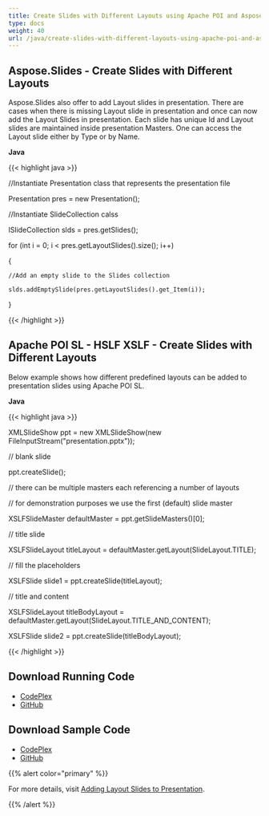 ```yaml
---
title: Create Slides with Different Layouts using Apache POI and Aspose.Slides
type: docs
weight: 40
url: /java/create-slides-with-different-layouts-using-apache-poi-and-aspose-slides/
---
```


## **Aspose.Slides - Create Slides with Different Layouts**
Aspose.Slides also offer to add Layout slides in presentation. There are cases when there is missing Layout slide in presentation and once can now add the Layout Slides in presentation. Each slide has unique Id and Layout slides are maintained inside presentation Masters. One can access the Layout slide either by Type or by Name.

**Java**

{{< highlight java >}}

 //Instantiate Presentation class that represents the presentation file

Presentation pres = new Presentation();

//Instantiate SlideCollection calss

ISlideCollection slds = pres.getSlides();

for (int i = 0; i < pres.getLayoutSlides().size(); i++)

{

    //Add an empty slide to the Slides collection

    slds.addEmptySlide(pres.getLayoutSlides().get_Item(i));

}

{{< /highlight >}}
## **Apache POI SL - HSLF XSLF - Create Slides with Different Layouts**
Below example shows how different predefined layouts can be added to presentation slides using Apache POI SL.

**Java**

{{< highlight java >}}

 XMLSlideShow ppt = new XMLSlideShow(new FileInputStream("presentation.pptx"));

// blank slide

ppt.createSlide();

// there can be multiple masters each referencing a number of layouts

// for demonstration purposes we use the first (default) slide master

XSLFSlideMaster defaultMaster = ppt.getSlideMasters()[0];

// title slide

XSLFSlideLayout titleLayout = defaultMaster.getLayout(SlideLayout.TITLE);

// fill the placeholders

XSLFSlide slide1 = ppt.createSlide(titleLayout);

// title and content

XSLFSlideLayout titleBodyLayout = defaultMaster.getLayout(SlideLayout.TITLE_AND_CONTENT);

XSLFSlide slide2 = ppt.createSlide(titleBodyLayout);

{{< /highlight >}}
## **Download Running Code**
- [CodePlex](https://asposeslidesjavaapachepoi.codeplex.com/releases/view/618722)
- [GitHub](https://github.com/aspose-slides/Aspose.Slides-for-Java/releases/tag/Aspose.Slides_Java_for_Apache_POI-v1.0.0)
## **Download Sample Code**
- [CodePlex](https://asposeslidesjavaapachepoi.codeplex.com/SourceControl/latest#src/main/java/com/aspose/slides/examples/featurescomparison/slides/createslideswithdifferentlayout/)
- [GitHub](https://github.com/aspose-slides/Aspose.Slides-for-Java/tree/master/Plugins/Aspose_Slides_for_Apache_POI/src/main/java/com/aspose/slides/examples/featurescomparison/slides/createslideswithdifferentlayout)

{{% alert color="primary" %}} 

For more details, visit [Adding Layout Slides to Presentation](http://docs.aspose.com:8082/docs/display/slidesjava/Adding+Layout+Slides+to+Presentation).

{{% /alert %}}
